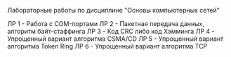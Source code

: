 Лабораторные работы по дисциплине "Основы компьютерных сетей"

ЛР 1 - Работа с COM-портами
ЛР 2 - Пакетная передача данных, алгоритм байт-стаффинга
ЛР 3 - Код CRC либо код Хэмминга
ЛР 4 - Упрощенный вариант алгоритма CSMA/CD
ЛР 5 - Упрощенный вариант алгоритма Token Ring
ЛР 6 - Упрощенный вариант алгоритма TCP